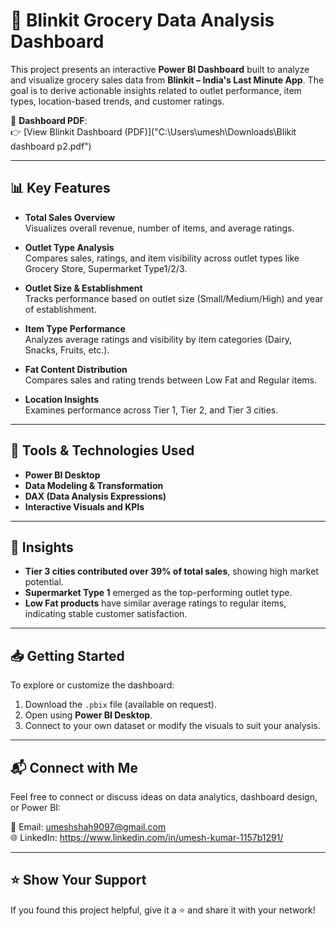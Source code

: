 # 🛒 Blinkit Grocery Data Analysis Dashboard

This project presents an interactive **Power BI Dashboard** built to analyze and visualize grocery sales data from **Blinkit – India's Last Minute App**. The goal is to derive actionable insights related to outlet performance, item types, location-based trends, and customer ratings.

📂 **Dashboard PDF**:  
👉 [View Blinkit Dashboard (PDF)]("C:\Users\umesh\Downloads\Blikit dashboard p2.pdf")

---

## 📊 Key Features

- **Total Sales Overview**  
  Visualizes overall revenue, number of items, and average ratings.

- **Outlet Type Analysis**  
  Compares sales, ratings, and item visibility across outlet types like Grocery Store, Supermarket Type1/2/3.

- **Outlet Size & Establishment**  
  Tracks performance based on outlet size (Small/Medium/High) and year of establishment.

- **Item Type Performance**  
  Analyzes average ratings and visibility by item categories (Dairy, Snacks, Fruits, etc.).

- **Fat Content Distribution**  
  Compares sales and rating trends between Low Fat and Regular items.

- **Location Insights**  
  Examines performance across Tier 1, Tier 2, and Tier 3 cities.

---

## 🧰 Tools & Technologies Used

- **Power BI Desktop**  
- **Data Modeling & Transformation**  
- **DAX (Data Analysis Expressions)**  
- **Interactive Visuals and KPIs**

---

## 📌 Insights

- **Tier 3 cities contributed over 39% of total sales**, showing high market potential.  
- **Supermarket Type 1** emerged as the top-performing outlet type.  
- **Low Fat products** have similar average ratings to regular items, indicating stable customer satisfaction.

---

## 📥 Getting Started

To explore or customize the dashboard:

1. Download the `.pbix` file (available on request).
2. Open using **Power BI Desktop**.
3. Connect to your own dataset or modify the visuals to suit your analysis.

---

## 📬 Connect with Me

Feel free to connect or discuss ideas on data analytics, dashboard design, or Power BI:

📧 Email: umeshshah9097@gmail.com  
🌐 LinkedIn: https://www.linkedin.com/in/umesh-kumar-1157b1291/

---

## ⭐️ Show Your Support

If you found this project helpful, give it a ⭐ and share it with your network!

